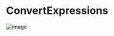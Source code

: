 # ConvertExpressions

![image](https://user-images.githubusercontent.com/79439802/177739443-e4b5b45b-02e0-41c9-a2c3-793c530806a4.png)
